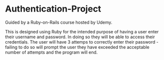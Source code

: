 # Authentication-Project


Guided by a Ruby-on-Rails course hosted by Udemy.

This is designed using Ruby for the intended purpose of having a user enter their username and password.
In doing so they will be able to access their credentials.
The user will have 3 attemps to correctly enter their password - failing to do so will prompt the user they have exceeded the acceptable number of attempts and the program will end.

